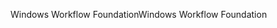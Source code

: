 <span data-ttu-id="53b6f-101">Windows Workflow Foundation</span><span class="sxs-lookup"><span data-stu-id="53b6f-101">Windows Workflow Foundation</span></span>